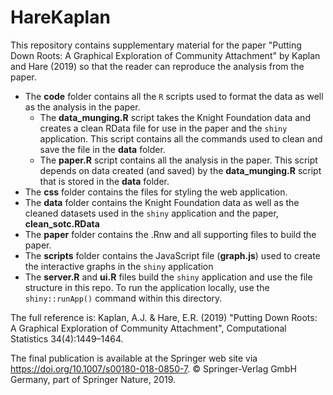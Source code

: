 HareKaplan
==========

This repository contains supplementary material for the paper "Putting Down Roots: A Graphical Exploration of Community Attachment" by Kaplan and Hare (2019) so that the reader can reproduce the analysis from the paper.

* The **code** folder contains all the `R` scripts used to format the data as well as the analysis in the paper.
    * The **data_munging.R** script takes the Knight Foundation data and creates a clean RData file for use in the paper and the `shiny` application. This script contains all the commands used to clean and save the file in the **data** folder.
    * The **paper.R** script contains all the analysis in the paper. This script depends on data created (and saved) by the **data_munging.R** script that is stored in the **data** folder.
* The **css** folder contains the files for styling the web application.
* The **data** folder contains the Knight Foundation data as well as the cleaned datasets used in the `shiny` application and the paper, **clean_sotc.RData**
* The **paper** folder contains the .Rnw and all supporting files to build the paper.
* The **scripts** folder contains the JavaScript file (**graph.js**) used to create the interactive graphs in the `shiny` application
* The **server.R** and **ui.R** files build the `shiny` application and use the file structure in this repo. To run the application locally, use the `shiny::runApp()` command within this directory.


The full reference is: Kaplan, A.J. & Hare, E.R. (2019) "Putting Down Roots: A Graphical Exploration of Community Attachment", Computational Statistics 34(4):1449–1464.

The final publication is available at the Springer web site via https://doi.org/10.1007/s00180-018-0850-7. © Springer-Verlag GmbH Germany, part of Springer Nature, 2019.
